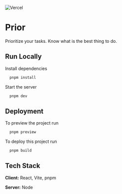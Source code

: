 ![Vercel](https://therealsujitk-vercel-badge.vercel.app/?app=prior)

# Prior

Prioritize your tasks. Know what is the best thing to do.

## Run Locally

Install dependencies

```bash
  pnpm install
```

Start the server

```bash
  pnpm dev
```

## Deployment

To preview the project run

```bash
  pnpm preview
```

To deploy this project run

```bash
  pnpm build
```

## Tech Stack

**Client:** React, Vite, pnpm

**Server:** Node
